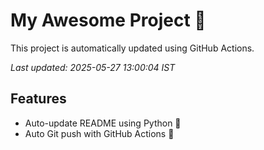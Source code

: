 # My Awesome Project 🚀

This project is automatically updated using GitHub Actions.

_Last updated: 2025-05-27 13:00:04 IST_

## Features
- Auto-update README using Python 🐍
- Auto Git push with GitHub Actions 🤖
